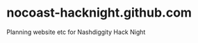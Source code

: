 nocoast-hacknight.github.com
============================

Planning website etc for Nashdiggity Hack Night